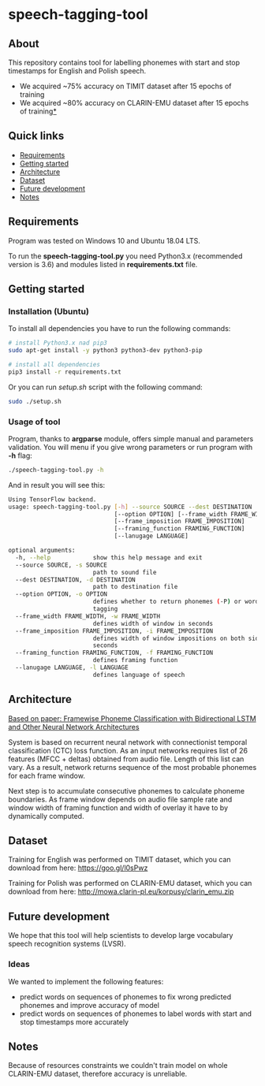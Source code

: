 # speech-tagging-tool

## About

This repository contains tool for labelling phonemes with start and stop
timestamps for English and Polish speech.

* We acquired ~75% accuracy on TIMIT dataset after 15 epochs of training
* We acquired ~80% accuracy on CLARIN-EMU dataset after 15 epochs of training[*](#notes)

## Quick links

* [Requirements](#requirements)
* [Getting started](#getting-started)
* [Architecture](#architecture)
* [Dataset](#dataset)
* [Future development](#future-development)
* [Notes](#notes)

## Requirements

Program was tested on Windows 10 and Ubuntu 18.04 LTS.

To run the **speech-tagging-tool.py** you need Python3.x (recommended version is
3.6) and modules listed in **requirements.txt** file.

## Getting started

### Installation (Ubuntu)

To install all dependencies you have to run the following commands:

```bash
# install Python3.x nad pip3
sudo apt-get install -y python3 python3-dev python3-pip

# install all dependencies
pip3 install -r requirements.txt
```

Or you can run *setup.sh* script with the following command:

```bash
sudo ./setup.sh
```

### Usage of tool

Program, thanks to **argparse** module, offers simple manual and parameters
validation. You will menu if you give wrong parameters or run program with
**-h** flag:

```bash
./speech-tagging-tool.py -h
```

And in result you will see this:

```bash
Using TensorFlow backend.
usage: speech-tagging-tool.py [-h] --source SOURCE --dest DESTINATION
                              [--option OPTION] [--frame_width FRAME_WIDTH]
                              [--frame_imposition FRAME_IMPOSITION]
                              [--framing_function FRAMING_FUNCTION]
                              [--lanugage LANGUAGE]

optional arguments:
  -h, --help            show this help message and exit
  --source SOURCE, -s SOURCE
                        path to sound file
  --dest DESTINATION, -d DESTINATION
                        path to destination file
  --option OPTION, -o OPTION
                        defines whether to return phonemes (-P) or words (-W)
                        tagging
  --frame_width FRAME_WIDTH, -w FRAME_WIDTH
                        defines width of window in seconds
  --frame_imposition FRAME_IMPOSITION, -i FRAME_IMPOSITION
                        defines width of window impositions on both sides in
                        seconds
  --framing_function FRAMING_FUNCTION, -f FRAMING_FUNCTION
                        defines framing function
  --lanugage LANGUAGE, -l LANGUAGE
                        defines language of speech
```

## Architecture

[Based on paper: Framewise Phoneme Classification with
Bidirectional LSTM and Other Neural Network
Architectures](https://www.cs.toronto.edu/~graves/nn_2005.pdf)

System is based on recurrent neural network with connectionist temporal
classification (CTC) loss function. As an input networks requires list of 26
features (MFCC + deltas) obtained from audio file. Length of this list can vary.
As a result, network returns sequence of the most probable phonemes for each
frame window.

Next step is to accumulate consecutive phonemes to calculate phoneme boundaries.
As frame window depends on audio file sample rate and window width of framing
function and width of overlay it have to by dynamically computed.

## Dataset

Training for English was performed on TIMIT dataset, which you can download from
here: https://goo.gl/l0sPwz

Training for Polish was performed on CLARIN-EMU dataset, which you can download
from here: http://mowa.clarin-pl.eu/korpusy/clarin_emu.zip

## Future development

We hope that this tool will help scientists to develop large vocabulary speech
recognition systems (LVSR).

### Ideas

We wanted to implement the following features:
* predict words on sequences of phonemes to fix wrong predicted phonemes and
	improve accuracy of model
* predict words on sequences of phonemes to label words with start and stop
	timestamps more accurately

## Notes

Because of resources constraints we couldn't train model on whole CLARIN-EMU
dataset, therefore accuracy is unreliable.